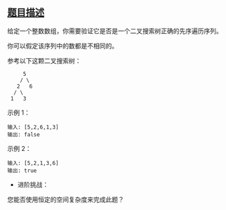 ## [题目描述](https://leetcode-cn.com/problems/verify-preorder-sequence-in-binary-search-tree/)
给定一个整数数组，你需要验证它是否是一个二叉搜索树正确的先序遍历序列。

你可以假定该序列中的数都是不相同的。

参考以下这颗二叉搜索树：
```text
     5
    / \
   2   6
  / \
 1   3
```
示例 1：
```text
输入: [5,2,6,1,3]
输出: false
```      
示例 2：
```text
输入: [5,2,1,3,6]
输出: true
```
- 进阶挑战：

您能否使用恒定的空间复杂度来完成此题？